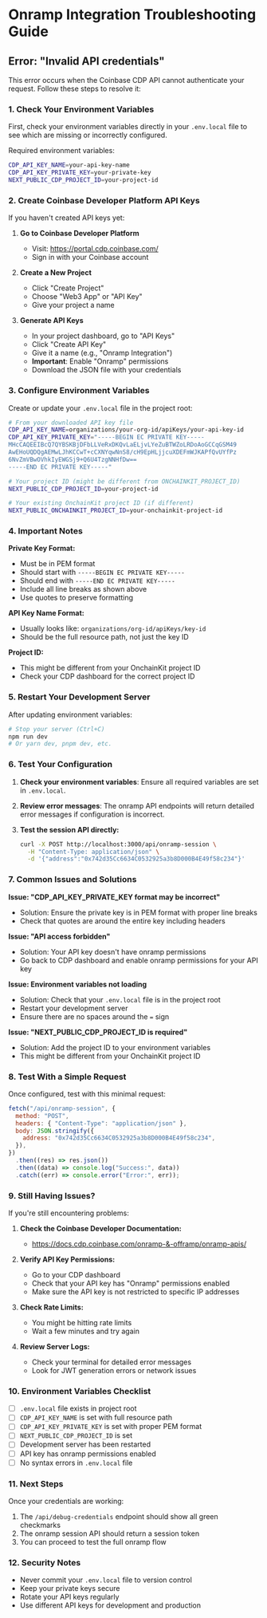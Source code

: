 # Onramp Integration Troubleshooting Guide

## Error: "Invalid API credentials"

This error occurs when the Coinbase CDP API cannot authenticate your request. Follow these steps to resolve it:

### 1. Check Your Environment Variables

First, check your environment variables directly in your `.env.local` file to see which are missing or incorrectly configured.

Required environment variables:

```bash
CDP_API_KEY_NAME=your-api-key-name
CDP_API_KEY_PRIVATE_KEY=your-private-key
NEXT_PUBLIC_CDP_PROJECT_ID=your-project-id
```

### 2. Create Coinbase Developer Platform API Keys

If you haven't created API keys yet:

1. **Go to Coinbase Developer Platform**
   - Visit: https://portal.cdp.coinbase.com/
   - Sign in with your Coinbase account

2. **Create a New Project**
   - Click "Create Project"
   - Choose "Web3 App" or "API Key"
   - Give your project a name

3. **Generate API Keys**
   - In your project dashboard, go to "API Keys"
   - Click "Create API Key"
   - Give it a name (e.g., "Onramp Integration")
   - **Important**: Enable "Onramp" permissions
   - Download the JSON file with your credentials

### 3. Configure Environment Variables

Create or update your `.env.local` file in the project root:

```bash
# From your downloaded API key file
CDP_API_KEY_NAME=organizations/your-org-id/apiKeys/your-api-key-id
CDP_API_KEY_PRIVATE_KEY="-----BEGIN EC PRIVATE KEY-----
MHcCAQEEIBcQ7QYBSKBjDFbLLVeRxDKQvLaELjvLYeZuBTWZoLRDoAoGCCqGSM49
AwEHoUQDQgAEMwLJhKCCwT+cCXNYqwNnS8/cH9EpHLjjcuXDEFmWJKAPfQvUYfPz
6NvZmVBwOVhkIyEWGSj9+Q6U4TzgNNHfDw==
-----END EC PRIVATE KEY-----"

# Your project ID (might be different from ONCHAINKIT_PROJECT_ID)
NEXT_PUBLIC_CDP_PROJECT_ID=your-project-id

# Your existing OnchainKit project ID (if different)
NEXT_PUBLIC_ONCHAINKIT_PROJECT_ID=your-onchainkit-project-id
```

### 4. Important Notes

**Private Key Format:**

- Must be in PEM format
- Should start with `-----BEGIN EC PRIVATE KEY-----`
- Should end with `-----END EC PRIVATE KEY-----`
- Include all line breaks as shown above
- Use quotes to preserve formatting

**API Key Name Format:**

- Usually looks like: `organizations/org-id/apiKeys/key-id`
- Should be the full resource path, not just the key ID

**Project ID:**

- This might be different from your OnchainKit project ID
- Check your CDP dashboard for the correct project ID

### 5. Restart Your Development Server

After updating environment variables:

```bash
# Stop your server (Ctrl+C)
npm run dev
# Or yarn dev, pnpm dev, etc.
```

### 6. Test Your Configuration

1. **Check your environment variables**: Ensure all required variables are set in `.env.local`.
2. **Review error messages**: The onramp API endpoints will return detailed error messages if configuration is incorrect.

3. **Test the session API directly:**
   ```bash
   curl -X POST http://localhost:3000/api/onramp-session \
     -H "Content-Type: application/json" \
     -d '{"address":"0x742d35Cc6634C0532925a3b8D000B4E49f58c234"}'
   ```

### 7. Common Issues and Solutions

**Issue: "CDP_API_KEY_PRIVATE_KEY format may be incorrect"**

- Solution: Ensure the private key is in PEM format with proper line breaks
- Check that quotes are around the entire key including headers

**Issue: "API access forbidden"**

- Solution: Your API key doesn't have onramp permissions
- Go back to CDP dashboard and enable onramp permissions for your API key

**Issue: Environment variables not loading**

- Solution: Check that your `.env.local` file is in the project root
- Restart your development server
- Ensure there are no spaces around the `=` sign

**Issue: "NEXT_PUBLIC_CDP_PROJECT_ID is required"**

- Solution: Add the project ID to your environment variables
- This might be different from your OnchainKit project ID

### 8. Test With a Simple Request

Once configured, test with this minimal request:

```javascript
fetch("/api/onramp-session", {
  method: "POST",
  headers: { "Content-Type": "application/json" },
  body: JSON.stringify({
    address: "0x742d35Cc6634C0532925a3b8D000B4E49f58c234",
  }),
})
  .then((res) => res.json())
  .then((data) => console.log("Success:", data))
  .catch((err) => console.error("Error:", err));
```

### 9. Still Having Issues?

If you're still encountering problems:

1. **Check the Coinbase Developer Documentation:**
   - https://docs.cdp.coinbase.com/onramp-&-offramp/onramp-apis/

2. **Verify API Key Permissions:**
   - Go to your CDP dashboard
   - Check that your API key has "Onramp" permissions enabled
   - Make sure the API key is not restricted to specific IP addresses

3. **Check Rate Limits:**
   - You might be hitting rate limits
   - Wait a few minutes and try again

4. **Review Server Logs:**
   - Check your terminal for detailed error messages
   - Look for JWT generation errors or network issues

### 10. Environment Variables Checklist

- [ ] `.env.local` file exists in project root
- [ ] `CDP_API_KEY_NAME` is set with full resource path
- [ ] `CDP_API_KEY_PRIVATE_KEY` is set with proper PEM format
- [ ] `NEXT_PUBLIC_CDP_PROJECT_ID` is set
- [ ] Development server has been restarted
- [ ] API key has onramp permissions enabled
- [ ] No syntax errors in `.env.local` file

### 11. Next Steps

Once your credentials are working:

1. The `/api/debug-credentials` endpoint should show all green checkmarks
2. The onramp session API should return a session token
3. You can proceed to test the full onramp flow

### 12. Security Notes

- Never commit your `.env.local` file to version control
- Keep your private keys secure
- Rotate your API keys regularly
- Use different API keys for development and production
